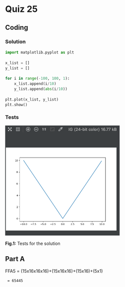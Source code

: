 # Quiz 25
## Coding
### Solution
```.py
import matplotlib.pyplot as plt

x_list = []
y_list = []

for i in range(-100, 100, 1):
    x_list.append(i/10)
    y_list.append(abs(i/10))

plt.plot(x_list, y_list)
plt.show()
```

### Tests
![](https://github.com/thumulakaru/Unit-2--repo/blob/main/Quizzes/Quiz_025_Tests.png)

**Fig.1:** Tests for the solution

## Part A
FFA5 = (15x16x16x16)+(15x16x16)+(15x16)+(5x1)

     = 65445
